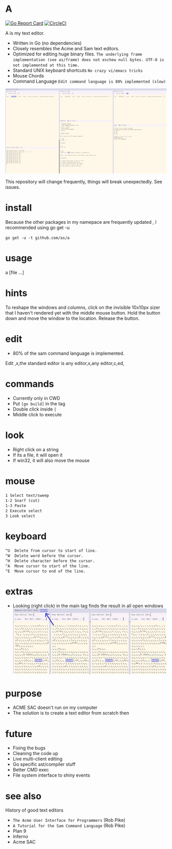 # A
[![Go Report Card](https://goreportcard.com/badge/github.com/as/a)](https://goreportcard.com/badge/github.com/as/a)
[![CircleCI](https://circleci.com/gh/as/a/tree/master.svg?style=svg)](https://circleci.com/gh/as/a/tree/master)

A is my text editor. 
- Written in Go (no dependencies)
- Closely resembles the Acme and Sam text editors.
- Optimized for editing huge binary files. 
  `The underlying frame implementation (see as/frame) does not eschew null bytes. UTF-8 is not implemented at this time.`
- Standard UNIX keyboard shortcuts
  `No crazy vi/emacs tricks`
- Mouse Chords
- Command Language
  `Edit command language is 80% implemented (slow)`


![paint](a.png)

This repository will change frequently, things will break unexpectedly. See issues.

# install
Because the other packages in my namepace are frequently updated , I recommended using go get -u

`go get -u -t github.com/as/a`
 
# usage
a [file ...]

# hints
To reshape the windows and columns, click on the invisible 10x10px sizer that I haven't rendered yet with the middle mouse button. Hold the button down and move the window to the location. Release the button.

# edit
- 80% of the sam command language is implemented.

Edit ,x,the standard editor is any editor,x,any editor,c,ed,

# commands
- Currently only in CWD
- Put ```[go build]``` in the tag
- Double click inside ```[```
- Middle click to execute

# look
- Right click on a string
- If its a file, it will open it
- If win32, it will also move the mouse

# mouse
```
1 Select text/sweep
1-2 Snarf (cut)
1-3 Paste
2 Execute select
3 Look select
```

# keyboard
```
^U  Delete from cursor to start of line.
^W  Delete word before the cursor.
^H  Delete character before the cursor.
^A  Move cursor to start of the line.
^E  Move cursor to end of the line.
```

# extras
- Looking (right click) in the main tag finds the result in all open windows
![paint](jump.png)    

# purpose
- ACME SAC doesn't run on my computer
- The solution is to create a text editor from scratch then

# future
- Fixing the bugs
- Cleaning the code up
- Live multi-client editing
- Go specific ast/compiler stuff
- Better CMD exec
- File system interface to shiny events

# see also
History of good text editors

- `The Acme User Interface for Programmers` (Rob Pike)
- `A Tutorial for the Sam Command Language` (Rob Pike)
- Plan 9 
- Inferno
- Acme SAC
